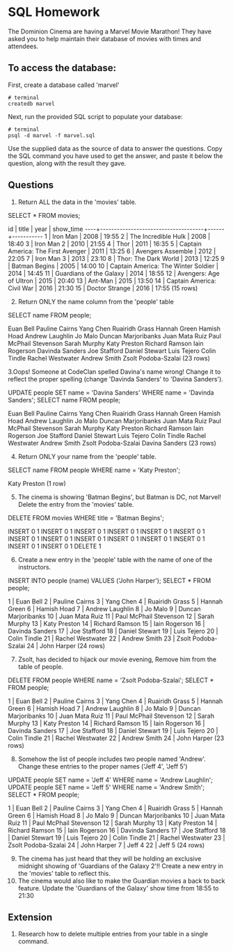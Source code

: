 # SQL Homework

The Dominion Cinema are having a Marvel Movie Marathon! They have asked you to help maintain their database of movies with times and attendees.

## To access the database:

First, create a database called 'marvel'

```
# terminal
createdb marvel
```

Next, run the provided SQL script to populate your database:

```
# terminal
psql -d marvel -f marvel.sql
```

Use the supplied data as the source of data to answer the questions.  Copy the SQL command you have used to get the answer, and paste it below the question, along with the result they gave.

## Questions

1. Return ALL the data in the 'movies' table.

SELECT * FROM movies;

 id |                title                | year | show_time
----+-------------------------------------+------+-----------
  1 | Iron Man                            | 2008 | 19:55
  2 | The Incredible Hulk                 | 2008 | 18:40
  3 | Iron Man 2                          | 2010 | 21:55
  4 | Thor                                | 2011 | 16:35
  5 | Captain America: The First Avenger  | 2011 | 13:25
  6 | Avengers Assemble                   | 2012 | 22:05
  7 | Iron Man 3                          | 2013 | 23:10
  8 | Thor: The Dark World                | 2013 | 12:25
  9 | Batman Begins                       | 2005 | 14:00
 10 | Captain America: The Winter Soldier | 2014 | 14:45
 11 | Guardians of the Galaxy             | 2014 | 18:55
 12 | Avengers: Age of Ultron             | 2015 | 20:40
 13 | Ant-Man                             | 2015 | 13:50
 14 | Captain America: Civil War          | 2016 | 21:30
 15 | Doctor Strange                      | 2016 | 17:55
(15 rows)


2. Return ONLY the name column from the 'people' table

SELECT name FROM people;

Euan Bell
 Pauline Cairns
 Yang Chen
 Ruairidh Grass
 Hannah Green
 Hamish Hoad
 Andrew Laughlin
 Jo Malo
 Duncan Marjoribanks
 Juan Mata Ruiz
 Paul McPhail Stevenson
 Sarah Murphy
 Katy Preston
 Richard Ramson
 Iain Rogerson
 Davinda Sanders
 Joe Stafford
 Daniel Stewart
 Luis Tejero
 Colin Tindle
 Rachel Westwater
 Andrew Smith
 Zsolt Podoba-Szalai
(23 rows)

3.Oops! Someone at CodeClan spelled Davina's name wrong! Change it to reflect the proper spelling (change 'Davinda Sanders' to 'Davina Sanders').

UPDATE people SET name = 'Davina Sanders' WHERE name = 'Davinda Sanders';
SELECT name FROM people;

Euan Bell
Pauline Cairns
Yang Chen
Ruairidh Grass
Hannah Green
Hamish Hoad
Andrew Laughlin
Jo Malo
Duncan Marjoribanks
Juan Mata Ruiz
Paul McPhail Stevenson
Sarah Murphy
Katy Preston
Richard Ramson
Iain Rogerson
Joe Stafford
Daniel Stewart
Luis Tejero
Colin Tindle
Rachel Westwater
Andrew Smith
Zsolt Podoba-Szalai
Davina Sanders
(23 rows)

4. Return ONLY your name from the 'people' table.

SELECT name FROM people WHERE name = 'Katy Preston';

Katy Preston
(1 row)


5. The cinema is showing 'Batman Begins', but Batman is DC, not Marvel! Delete the entry from the 'movies' table.

DELETE FROM movies WHERE title = 'Batman Begins';

INSERT 0 1
INSERT 0 1
INSERT 0 1
INSERT 0 1
INSERT 0 1
INSERT 0 1
INSERT 0 1
INSERT 0 1
INSERT 0 1
INSERT 0 1
INSERT 0 1
INSERT 0 1
INSERT 0 1
INSERT 0 1
DELETE 1

6. Create a new entry in the 'people' table with the name of one of the instructors.

INSERT INTO people (name) VALUES ('John Harper');
SELECT * FROM people;

1 | Euan Bell
 2 | Pauline Cairns
 3 | Yang Chen
 4 | Ruairidh Grass
 5 | Hannah Green
 6 | Hamish Hoad
 7 | Andrew Laughlin
 8 | Jo Malo
 9 | Duncan Marjoribanks
10 | Juan Mata Ruiz
11 | Paul McPhail Stevenson
12 | Sarah Murphy
13 | Katy Preston
14 | Richard Ramson
15 | Iain Rogerson
16 | Davinda Sanders
17 | Joe Stafford
18 | Daniel Stewart
19 | Luis Tejero
20 | Colin Tindle
21 | Rachel Westwater
22 | Andrew Smith
23 | Zsolt Podoba-Szalai
24 | John Harper
(24 rows)

7. Zsolt, has decided to hijack our movie evening, Remove him from the table of people.

DELETE FROM people WHERE name = 'Zsolt Podoba-Szalai';
SELECT * FROM people;

1 | Euan Bell
  2 | Pauline Cairns
  3 | Yang Chen
  4 | Ruairidh Grass
  5 | Hannah Green
  6 | Hamish Hoad
  7 | Andrew Laughlin
  8 | Jo Malo
  9 | Duncan Marjoribanks
 10 | Juan Mata Ruiz
 11 | Paul McPhail Stevenson
 12 | Sarah Murphy
 13 | Katy Preston
 14 | Richard Ramson
 15 | Iain Rogerson
 16 | Davinda Sanders
 17 | Joe Stafford
 18 | Daniel Stewart
 19 | Luis Tejero
 20 | Colin Tindle
 21 | Rachel Westwater
 22 | Andrew Smith
 24 | John Harper
(23 rows)

8. Somehow the list of people includes two people named 'Andrew'. Change these entries to the proper names ('Jeff 4', 'Jeff 5')

UPDATE people SET name = 'Jeff 4' WHERE name = 'Andrew Laughlin';
UPDATE people SET name = 'Jeff 5' WHERE name = 'Andrew Smith';
SELECT * FROM people;


1 | Euan Bell
  2 | Pauline Cairns
  3 | Yang Chen
  4 | Ruairidh Grass
  5 | Hannah Green
  6 | Hamish Hoad
  8 | Jo Malo
  9 | Duncan Marjoribanks
 10 | Juan Mata Ruiz
 11 | Paul McPhail Stevenson
 12 | Sarah Murphy
 13 | Katy Preston
 14 | Richard Ramson
 15 | Iain Rogerson
 16 | Davinda Sanders
 17 | Joe Stafford
 18 | Daniel Stewart
 19 | Luis Tejero
 20 | Colin Tindle
 21 | Rachel Westwater
 23 | Zsolt Podoba-Szalai
 24 | John Harper
  7 | Jeff 4
 22 | Jeff 5
(24 rows)

9. The cinema has just heard that they will be holding an exclusive midnight showing of 'Guardians of the Galaxy 2'!! Create a new entry in the 'movies' table to reflect this.
10. The cinema would also like to make the Guardian movies a back to back feature. Update the 'Guardians of the Galaxy' show time from 18:55 to 21:30

## Extension

1. Research how to delete multiple entries from your table in a single command.
